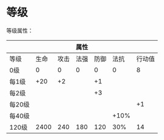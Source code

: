 # 等级

等级属性：

|  |  |  |属性|  |  |  |
|---|---|---|---|---|---|---|
|等级|生命|攻击|法强|防御|法抗|行动值|
|0级|0|0|0|0|0|8|
|每1级|+20|+2||+1|||
|每2级||||+3|||
|每20级||||||+1|
|每40级|||||+10%||
|120级|2400|240|180|120|30%|14|


